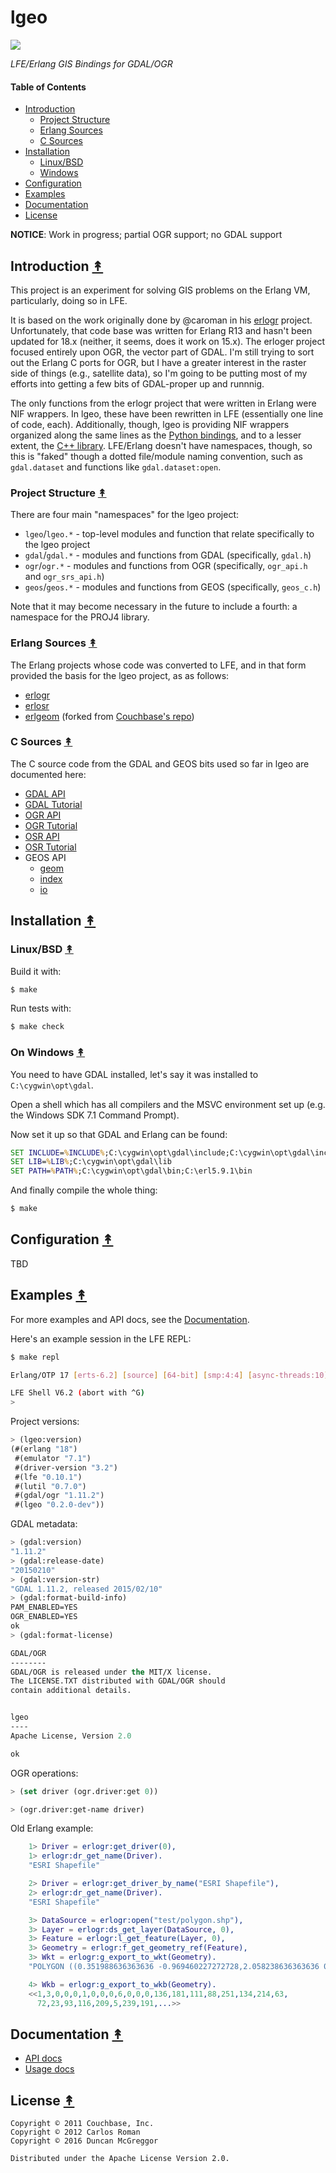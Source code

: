 # lgeo


[![][lgeo-logo]][lgeo-logo-large]

[lgeo-logo]: resources/images/lgeo-250x.png
[lgeo-logo-large]: resources/images/lgeo-1000x.png

*LFE/Erlang GIS Bindings for GDAL/OGR*


#### Table of Contents

* [Introduction](#introduction-)
  * [Project Structure](#project-structure-)
  * [Erlang Sources](#erlang-sources-)
  * [C Sources](#c-sources-)
* [Installation](#installation-)
  * [Linux/BSD](#linuxbsd-)
  * [Windows](#on-windows-)
* [Configuration](#configuration-)
* [Examples](#examples-)
* [Documentation](#documentation-)
* [License](#license-)


**NOTICE**: Work in progress; partial OGR support; no GDAL support


## Introduction [&#x219F;](#table-of-contents)

This project is an experiment for solving GIS problems on the Erlang VM, particularly, doing so in LFE.

It is based on the work originally done by @caroman in his [erlogr](https://github.com/caroman/erlogr) project. Unfortunately, that code base was written for Erlang R13 and hasn't been updated for 18.x (neither, it seems, does it work on 15.x). The erloger project focused entirely upon OGR, the vector part of GDAL. I'm still trying to sort out the Erlang C ports for OGR, but I have a greater interest in the raster side of things (e.g., satellite data), so I'm going to be putting most of my efforts into getting a few bits of GDAL-proper up and runnnig.

The only functions from the erlogr project that were written in Erlang were NIF wrappers. In lgeo, these have been rewritten in LFE (essentially one line of code, each). Additionally, though, lgeo is providing NIF wrappers organized along the same lines as the [Python bindings](http://gdal.org/python/), and to a lesser extent, the [C++ library](http://gdal.org/1.11/annotated.html). LFE/Erlang doesn't have namespaces, though, so this is "faked" though a dotted file/module naming convention, such as ``gdal.dataset`` and functions like ``gdal.dataset:open``.


### Project Structure [&#x219F;](#table-of-contents)

There are four main "namespaces" for the lgeo project:

* ``lgeo``/``lgeo.*`` - top-level modules and function that relate specifically to
  the lgeo project
* ``gdal``/``gdal.*`` - modules and functions from GDAL (specifically, ``gdal.h``)
* ``ogr``/``ogr.*`` - modules and functions from OGR (specifically, ``ogr_api.h``
  and ``ogr_srs_api.h``)
* ``geos``/``geos.*`` - modules and functions from GEOS (specifically, ``geos_c.h``)

Note that it may become necessary in the future to include a fourth: a namespace for
the PROJ4 library.


### Erlang Sources [&#x219F;](#table-of-contents)

The Erlang projects whose code was converted to LFE, and in that form provided the basis
for the lgeo project, as as follows:

* [erlogr](https://github.com/caroman/erlogr)
* [erlosr](https://github.com/caroman/erlosr)
* [erlgeom](https://github.com/caroman/erlgeom) (forked from [Couchbase's repo](https://github.com/couchbaselabs/erlgeom))


### C Sources [&#x219F;](#table-of-contents)

The C source code from the GDAL and GEOS bits used so far in lgeo are documented here:

* [GDAL API](http://gdal.org/1.11/gdal_8h.html)
* [GDAL Tutorial](http://gdal.org/1.11/gdal_tutorial.html)
* [OGR API](http://gdal.org/1.11/ogr/ogr__api_8h.html)
* [OGR Tutorial](http://gdal.org/1.11/ogr/ogr_apitut.html)
* [OSR API](http://gdal.org/1.11/ogr/classOGRSpatialReference.html)
* [OSR Tutorial](http://gdal.org/1.11/ogr/osr_tutorial.html)
* GEOS API
  * [geom](http://geos.osgeo.org/doxygen/namespacegeos_1_1geom.html)
  * [index](http://geos.osgeo.org/doxygen/namespacegeos_1_1index.html)
  * [io](http://geos.osgeo.org/doxygen/namespacegeos_1_1io.html)


## Installation [&#x219F;](#table-of-contents)


### Linux/BSD [&#x219F;](#table-of-contents)

Build it with:

```bash
$ make
```

Run tests with:

```bash
$ make check
```


### On Windows [&#x219F;](#table-of-contents)

You need to have GDAL installed, let's say it was installed to `C:\cygwin\opt\gdal`.

Open a shell which has all compilers and the MSVC environment set up (e.g. the
Windows SDK 7.1 Command Prompt).

Now set it up so that GDAL and Erlang can be found:

```cmd
SET INCLUDE=%INCLUDE%;C:\cygwin\opt\gdal\include;C:\cygwin\opt\gdal\include\gdal
SET LIB=%LIB%;C:\cygwin\opt\gdal\lib
SET PATH=%PATH%;C:\cygwin\opt\gdal\bin;C:\erl5.9.1\bin
```

And finally compile the whole thing:

```bash
$ make
```


## Configuration [&#x219F;](#table-of-contents)

TBD


## Examples [&#x219F;](#table-of-contents)

For more examples and API docs, see the [Documentation](#documentation-).

Here's an example session in the LFE REPL:

```bash
$ make repl

Erlang/OTP 17 [erts-6.2] [source] [64-bit] [smp:4:4] [async-threads:10] ...

LFE Shell V6.2 (abort with ^G)
>
```

Project versions:

```cl
> (lgeo:version)
(#(erlang "18")
 #(emulator "7.1")
 #(driver-version "3.2")
 #(lfe "0.10.1")
 #(lutil "0.7.0")
 #(gdal/ogr "1.11.2")
 #(lgeo "0.2.0-dev"))
```

GDAL metadata:

```cl
> (gdal:version)
"1.11.2"
> (gdal:release-date)
"20150210"
> (gdal:version-str)
"GDAL 1.11.2, released 2015/02/10"
> (gdal:format-build-info)
PAM_ENABLED=YES
OGR_ENABLED=YES
ok
> (gdal:format-license)

GDAL/OGR
--------
GDAL/OGR is released under the MIT/X license.
The LICENSE.TXT distributed with GDAL/OGR should
contain additional details.


lgeo
----
Apache License, Version 2.0

ok
```

OGR operations:

```cl
> (set driver (ogr.driver:get 0))

> (ogr.driver:get-name driver)

```

Old Erlang example:

```erlang
    1> Driver = erlogr:get_driver(0),
    1> erlogr:dr_get_name(Driver).
    "ESRI Shapefile"

    2> Driver = erlogr:get_driver_by_name("ESRI Shapefile"),
    2> erlogr:dr_get_name(Driver).
    "ESRI Shapefile"

    3> DataSource = erlogr:open("test/polygon.shp"),
    3> Layer = erlogr:ds_get_layer(DataSource, 0),
    3> Feature = erlogr:l_get_feature(Layer, 0),
    3> Geometry = erlogr:f_get_geometry_ref(Feature),
    3> Wkt = erlogr:g_export_to_wkt(Geometry).
    "POLYGON ((0.351988636363636 -0.969460227272728,2.058238636363636 0.086505681818182,2.690625 -1.524289772727273,0.0 -2.0015625,-0.304261363636364 -1.828551136363636,0.351988636363636 -0.969460227272728))"

    4> Wkb = erlogr:g_export_to_wkb(Geometry).
    <<1,3,0,0,0,1,0,0,0,6,0,0,0,136,181,111,88,251,134,214,63,
      72,23,93,116,209,5,239,191,...>>
```


## Documentation [&#x219F;](#table-of-contents)

* [API docs]()
* [Usage docs]()


## License [&#x219F;](#table-of-contents)

```
Copyright © 2011 Couchbase, Inc.
Copyright © 2012 Carlos Roman
Copyright © 2016 Duncan McGreggor

Distributed under the Apache License Version 2.0.
```
